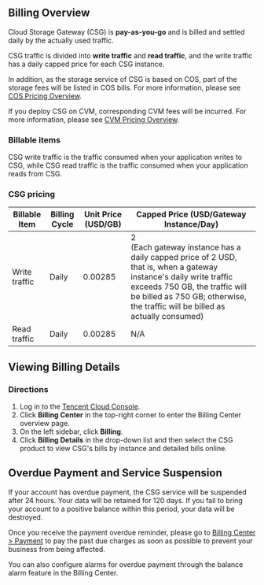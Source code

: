 ## Billing Overview

Cloud Storage Gateway (CSG) is **pay-as-you-go** and is billed and settled daily by the actually used traffic.

CSG traffic is divided into **write traffic** and **read traffic**, and the write traffic has a daily capped price for each CSG instance.

In addition, as the storage service of CSG is based on COS, part of the storage fees will be listed in COS bills. For more information, please see [COS Pricing Overview](https://intl.cloud.tencent.com/pricing/cos).

If you deploy CSG on CVM, corresponding CVM fees will be incurred. For more information, please see [CVM Pricing Overview](https://intl.cloud.tencent.com/pricing/cvm).

### Billable items

CSG write traffic is the traffic consumed when your application writes to CSG, while CSG read traffic is the traffic consumed when your application reads from CSG.

### CSG pricing

| Billable Item | Billing Cycle | Unit Price (USD/GB) | Capped Price (USD/Gateway Instance/Day) |
| ---------------------- | ---------------------- | ------------- | ---------------------------------------------------- |
| Write traffic | Daily | 0.00285 | 2 <br>(Each gateway instance has a daily capped price of 2 USD, that is, when a gateway instance's daily write traffic exceeds 750 GB, the traffic will be billed as 750 GB; otherwise, the traffic will be billed as actually consumed) |
| Read traffic           | Daily     | 0.00285         | N/A            |


## Viewing Billing Details

### Directions
1.	 Log in to the [Tencent Cloud Console](https://console.cloud.tencent.com/).
2.	 Click **Billing Center** in the top-right corner to enter the Billing Center overview page.
3.	 On the left sidebar, click **Billing**.
4.	 Click **Billing Details** in the drop-down list and then select the CSG product to view CSG's bills by instance and detailed bills online.

## Overdue Payment and Service Suspension

If your account has overdue payment, the CSG service will be suspended after 24 hours. Your data will be retained for 120 days. If you fail to bring your account to a positive balance within this period, your data will be destroyed.

Once you receive the payment overdue reminder, please go to [Billing Center > Payment](https://console.cloud.tencent.com/account/recharge) to pay the past due charges as soon as possible to prevent your business from being affected.

You can also configure alarms for overdue payment through the balance alarm feature in the Billing Center. 
